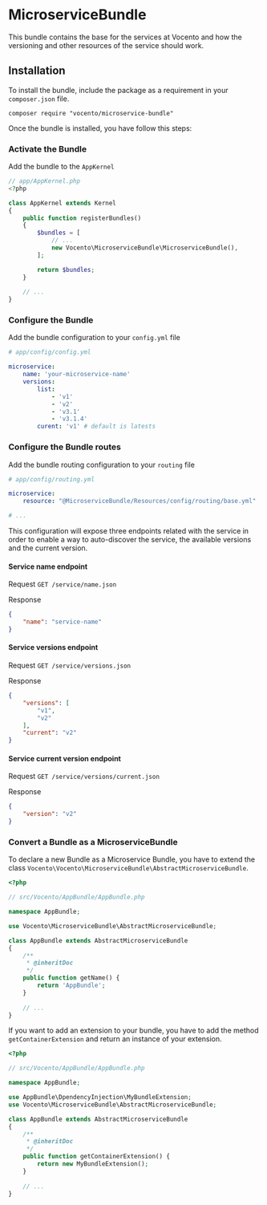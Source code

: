 # MicroserviceBundle

This bundle contains the base for the services at Vocento and how the versioning
and other resources of the service should work.

## Installation

To install the bundle, include the package as a requirement in your `composer.json` file.

```
composer require "vocento/microservice-bundle"
```

Once the bundle is installed, you have follow this steps:

### Activate the Bundle

Add the bundle to the `AppKernel`

```php
// app/AppKernel.php
<?php

class AppKernel extends Kernel
{
    public function registerBundles()
    {
        $bundles = [
            // ...
            new Vocento\MicroserviceBundle\MicroserviceBundle(),
        ];

        return $bundles;
    }
    
    // ...
}
```

### Configure the Bundle

Add the bundle configuration to your `config.yml` file

```yaml
# app/config/config.yml

microservice:
    name: 'your-microservice-name'
    versions:
        list:
            - 'v1'
            - 'v2'
            - 'v3.1'
            - 'v3.1.4'
        curent: 'v1' # default is latests
```

### Configure the Bundle routes

Add the bundle routing configuration to your `routing` file
 
```yaml
# app/config/routing.yml

microservice:
    resource: "@MicroserviceBundle/Resources/config/routing/base.yml"

# ...
``` 

This configuration will expose three endpoints related with the service in order
to enable a way to auto-discover the service, the available versions and the current
version.

#### Service name endpoint

Request
`GET /service/name.json`

Response 
```json
{
    "name": "service-name"
}
```

#### Service versions endpoint

Request
`GET /service/versions.json`

Response 
```json
{
    "versions": [
        "v1",
        "v2"
    ],
    "current": "v2"
}
```

#### Service current version endpoint

Request
`GET /service/versions/current.json`

Response 
```json
{
    "version": "v2"
}
```

### Convert a Bundle as a MicroserviceBundle 

To declare a new Bundle as a Microservice Bundle, you have to extend the class
`Vocento\Vocento\MicroserviceBundle\AbstractMicroserviceBundle`.

```php
<?php

// src/Vocento/AppBundle/AppBundle.php

namespace AppBundle;

use Vocento\MicroserviceBundle\AbstractMicroserviceBundle;

class AppBundle extends AbstractMicroserviceBundle 
{
    /**
     * @inheritDoc
     */
    public function getName() {
        return 'AppBundle';
    }
    
    // ...
}
```

If you want to add an extension to your bundle, you have to add the method `getContainerExtension`
and return an instance of your extension.

```php
<?php

// src/Vocento/AppBundle/AppBundle.php

namespace AppBundle;

use AppBundle\DpendencyInjection\MyBundleExtension;
use Vocento\MicroserviceBundle\AbstractMicroserviceBundle;

class AppBundle extends AbstractMicroserviceBundle 
{
    /**
     * @inheritDoc
     */
    public function getContainerExtension() {
        return new MyBundleExtension();
    }
    
    // ...
}
```

